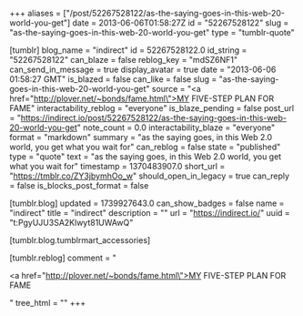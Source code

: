 +++
aliases = ["/post/52267528122/as-the-saying-goes-in-this-web-20-world-you-get"]
date = 2013-06-06T01:58:27Z
id = "52267528122"
slug = "as-the-saying-goes-in-this-web-20-world-you-get"
type = "tumblr-quote"

[tumblr]
blog_name = "indirect"
id = 52267528122.0
id_string = "52267528122"
can_blaze = false
reblog_key = "mdSZ6NF1"
can_send_in_message = true
display_avatar = true
date = "2013-06-06 01:58:27 GMT"
is_blazed = false
can_like = false
slug = "as-the-saying-goes-in-this-web-20-world-you-get"
source = "<a href=\"http://plover.net/~bonds/fame.html\">MY FIVE-STEP PLAN FOR FAME</a>"
interactability_reblog = "everyone"
is_blaze_pending = false
post_url = "https://indirect.io/post/52267528122/as-the-saying-goes-in-this-web-20-world-you-get"
note_count = 0.0
interactability_blaze = "everyone"
format = "markdown"
summary = "as the saying goes, in this Web 2.0 world, you get what you wait for"
can_reblog = false
state = "published"
type = "quote"
text = "as the saying goes, in this Web 2.0 world, you get what you wait for"
timestamp = 1370483907.0
short_url = "https://tmblr.co/ZY3jbymhOo_w"
should_open_in_legacy = true
can_reply = false
is_blocks_post_format = false

[tumblr.blog]
updated = 1739927643.0
can_show_badges = false
name = "indirect"
title = "indirect"
description = ""
url = "https://indirect.io/"
uuid = "t:PgyUJU3SA2Klwyt81UWAwQ"

[tumblr.blog.tumblrmart_accessories]

[tumblr.reblog]
comment = "<p><a href=\"http://plover.net/~bonds/fame.html\">MY FIVE-STEP PLAN FOR FAME</a></p>"
tree_html = ""
+++

